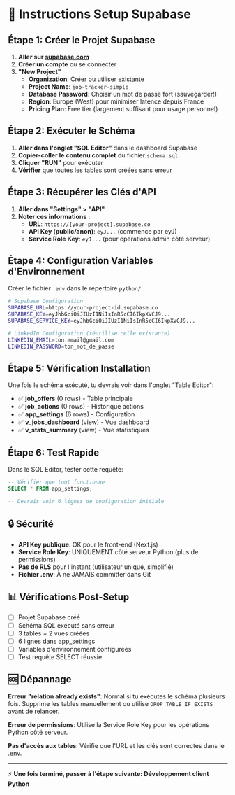 # 🚀 Instructions Setup Supabase

## Étape 1: Créer le Projet Supabase

1. **Aller sur [supabase.com](https://supabase.com)**
2. **Créer un compte** ou se connecter
3. **"New Project"**
   - **Organization**: Créer ou utiliser existante
   - **Project Name**: `job-tracker-simple`
   - **Database Password**: Choisir un mot de passe fort (sauvegarder!)
   - **Region**: Europe (West) pour minimiser latence depuis France
   - **Pricing Plan**: Free tier (largement suffisant pour usage personnel)

## Étape 2: Exécuter le Schéma

1. **Aller dans l'onglet "SQL Editor"** dans le dashboard Supabase
2. **Copier-coller le contenu complet** du fichier `schema.sql`
3. **Cliquer "RUN"** pour exécuter
4. **Vérifier** que toutes les tables sont créées sans erreur

## Étape 3: Récupérer les Clés d'API

1. **Aller dans "Settings" > "API"**
2. **Noter ces informations** :
   - **URL**: `https://[your-project].supabase.co`
   - **API Key (public/anon)**: `eyJ...` (commence par eyJ)
   - **Service Role Key**: `eyJ...` (pour opérations admin côté serveur)

## Étape 4: Configuration Variables d'Environnement

Créer le fichier `.env` dans le répertoire `python/`:

```bash
# Supabase Configuration
SUPABASE_URL=https://your-project-id.supabase.co
SUPABASE_KEY=eyJhbGciOiJIUzI1NiIsInR5cCI6IkpXVCJ9...
SUPABASE_SERVICE_KEY=eyJhbGciOiJIUzI1NiIsInR5cCI6IkpXVCJ9...

# LinkedIn Configuration (réutilise celle existante)
LINKEDIN_EMAIL=ton.email@gmail.com
LINKEDIN_PASSWORD=ton_mot_de_passe
```

## Étape 5: Vérification Installation

Une fois le schéma exécuté, tu devrais voir dans l'onglet "Table Editor":

- ✅ **job_offers** (0 rows) - Table principale
- ✅ **job_actions** (0 rows) - Historique actions
- ✅ **app_settings** (6 rows) - Configuration
- ✅ **v_jobs_dashboard** (view) - Vue dashboard
- ✅ **v_stats_summary** (view) - Vue statistiques

## Étape 6: Test Rapide

Dans le SQL Editor, tester cette requête:

```sql
-- Vérifier que tout fonctionne
SELECT * FROM app_settings;

-- Devrais voir 6 lignes de configuration initiale
```

## 🔒 Sécurité

- **API Key publique**: OK pour le front-end (Next.js)
- **Service Role Key**: UNIQUEMENT côté serveur Python (plus de permissions)
- **Pas de RLS** pour l'instant (utilisateur unique, simplifié)
- **Fichier .env**: À ne JAMAIS committer dans Git

## 📊 Vérifications Post-Setup

- [ ] Projet Supabase créé
- [ ] Schéma SQL exécuté sans erreur
- [ ] 3 tables + 2 vues créées
- [ ] 6 lignes dans app_settings
- [ ] Variables d'environnement configurées
- [ ] Test requête SELECT réussie

## 🆘 Dépannage

**Erreur "relation already exists"**: Normal si tu exécutes le schéma plusieurs fois. Supprime les tables manuellement ou utilise `DROP TABLE IF EXISTS` avant de relancer.

**Erreur de permissions**: Utilise la Service Role Key pour les opérations Python côté serveur.

**Pas d'accès aux tables**: Vérifie que l'URL et les clés sont correctes dans le .env.

---

⚡ **Une fois terminé, passer à l'étape suivante: Développement client Python**